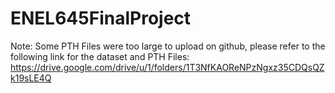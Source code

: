 # ENEL645FinalProject


Note: Some PTH Files were too large to upload on github, please refer to the following link for the dataset and PTH Files:
https://drive.google.com/drive/u/1/folders/1T3NfKAOReNPzNgxz35CDQsQZk19sLE4Q
